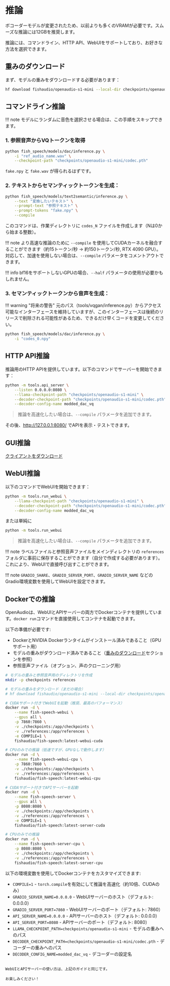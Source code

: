 # 推論

ボコーダーモデルが変更されたため、以前よりも多くのVRAMが必要です。スムーズな推論には12GBを推奨します。

推論には、コマンドライン、HTTP API、WebUIをサポートしており、お好きな方法を選択できます。

## 重みのダウンロード

まず、モデルの重みをダウンロードする必要があります：

```bash
hf download fishaudio/openaudio-s1-mini --local-dir checkpoints/openaudio-s1-mini
```

## コマンドライン推論

!!! note
    モデルにランダムに音色を選択させる場合は、この手順をスキップできます。

### 1. 参照音声からVQトークンを取得

```bash
python fish_speech/models/dac/inference.py \
    -i "ref_audio_name.wav" \
    --checkpoint-path "checkpoints/openaudio-s1-mini/codec.pth"
```

`fake.npy` と `fake.wav` が得られるはずです。

### 2. テキストからセマンティックトークンを生成：

```bash
python fish_speech/models/text2semantic/inference.py \
    --text "変換したいテキスト" \
    --prompt-text "参照テキスト" \
    --prompt-tokens "fake.npy" \
    --compile
```

このコマンドは、作業ディレクトリに `codes_N` ファイルを作成します（Nは0から始まる整数）。

!!! note
    より高速な推論のために `--compile` を使用してCUDAカーネルを融合することができます（約15トークン/秒 -> 約150トークン/秒, RTX 4090 GPU）。
    対応して、加速を使用しない場合は、`--compile` パラメータをコメントアウトできます。

!!! info
    bf16をサポートしないGPUの場合、`--half` パラメータの使用が必要かもしれません。

### 3. セマンティックトークンから音声を生成：

!!! warning "将来の警告"
    元のパス（tools/vqgan/inference.py）からアクセス可能なインターフェースを維持していますが、このインターフェースは後続のリリースで削除される可能性があるため、できるだけ早くコードを変更してください。

```bash
python fish_speech/models/dac/inference.py \
    -i "codes_0.npy"
```

## HTTP API推論

推論用のHTTP APIを提供しています。以下のコマンドでサーバーを開始できます：

```bash
python -m tools.api_server \
    --listen 0.0.0.0:8080 \
    --llama-checkpoint-path "checkpoints/openaudio-s1-mini" \
    --decoder-checkpoint-path "checkpoints/openaudio-s1-mini/codec.pth" \
    --decoder-config-name modded_dac_vq
```

> 推論を高速化したい場合は、`--compile` パラメータを追加できます。

その後、http://127.0.0.1:8080/ でAPIを表示・テストできます。

## GUI推論 
[クライアントをダウンロード](https://github.com/AnyaCoder/fish-speech-gui/releases)

## WebUI推論

以下のコマンドでWebUIを開始できます：

```bash
python -m tools.run_webui \
    --llama-checkpoint-path "checkpoints/openaudio-s1-mini" \
    --decoder-checkpoint-path "checkpoints/openaudio-s1-mini/codec.pth" \
    --decoder-config-name modded_dac_vq
```

または単純に

```bash
python -m tools.run_webui
```
> 推論を高速化したい場合は、`--compile` パラメータを追加できます。

!!! note
    ラベルファイルと参照音声ファイルをメインディレクトリの `references` フォルダに事前に保存することができます（自分で作成する必要があります）。これにより、WebUIで直接呼び出すことができます。

!!! note
    `GRADIO_SHARE`、`GRADIO_SERVER_PORT`、`GRADIO_SERVER_NAME` などのGradio環境変数を使用してWebUIを設定できます。

## Dockerでの推論

OpenAudioは、WebUIとAPIサーバーの両方でDockerコンテナを提供しています。`docker run`コマンドを直接使用してコンテナを起動できます。

以下の準備が必要です:
- DockerとNVIDIA Dockerランタイムがインストール済みであること（GPUサポート用）
- モデルの重みがダウンロード済みであること（[重みのダウンロード](#重みのダウンロード)セクションを参照）
- 参照音声ファイル（オプション、声のクローニング用）

```bash
# モデルの重みと参照音声用のディレクトリを作成
mkdir -p checkpoints references

# モデルの重みをダウンロード（まだの場合）
# hf download fishaudio/openaudio-s1-mini --local-dir checkpoints/openaudio-s1-mini

# CUDAサポート付きでWebUIを起動（推奨、最高のパフォーマンス）
docker run -d \
    --name fish-speech-webui \
    --gpus all \
    -p 7860:7860 \
    -v ./checkpoints:/app/checkpoints \
    -v ./references:/app/references \
    -e COMPILE=1 \
    fishaudio/fish-speech:latest-webui-cuda

# CPUのみでの推論（低速ですが、GPUなしで動作します）
docker run -d \
    --name fish-speech-webui-cpu \
    -p 7860:7860 \
    -v ./checkpoints:/app/checkpoints \
    -v ./references:/app/references \
    fishaudio/fish-speech:latest-webui-cpu
```

```bash
# CUDAサポート付きでAPIサーバーを起動
docker run -d \
    --name fish-speech-server \
    --gpus all \
    -p 8080:8080 \
    -v ./checkpoints:/app/checkpoints \
    -v ./references:/app/references \
    -e COMPILE=1 \
    fishaudio/fish-speech:latest-server-cuda

# CPUのみでの推論
docker run -d \
    --name fish-speech-server-cpu \
    -p 8080:8080 \
    -v ./checkpoints:/app/checkpoints \
    -v ./references:/app/references \
    fishaudio/fish-speech:latest-server-cpu
```

以下の環境変数を使用してDockerコンテナをカスタマイズできます:

- `COMPILE=1` - `torch.compile`を有効にして推論を高速化（約10倍、CUDAのみ）
- `GRADIO_SERVER_NAME=0.0.0.0` - WebUIサーバーのホスト（デフォルト: 0.0.0.0）
- `GRADIO_SERVER_PORT=7860` - WebUIサーバーのポート（デフォルト: 7860）
- `API_SERVER_NAME=0.0.0.0` - APIサーバーのホスト（デフォルト: 0.0.0.0）
- `API_SERVER_PORT=8080` - APIサーバーのポート（デフォルト: 8080）
- `LLAMA_CHECKPOINT_PATH=checkpoints/openaudio-s1-mini` - モデルの重みへのパス
- `DECODER_CHECKPOINT_PATH=checkpoints/openaudio-s1-mini/codec.pth` - デコーダーの重みへのパス
- `DECODER_CONFIG_NAME=modded_dac_vq` - デコーダーの設定名
```

WebUIとAPIサーバーの使い方は、上記のガイドと同じです。

お楽しみください！
